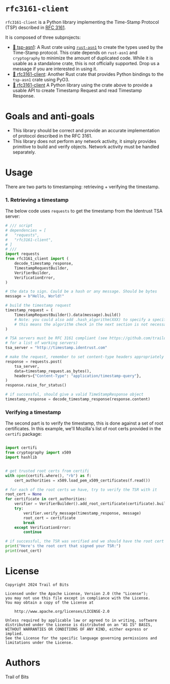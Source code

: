 # `rfc3161-client`

`rfc3161-client` is a Python library implementing the Time-Stamp Protocol (TSP)
described in [RFC 3161](https://www.ietf.org/rfc/rfc3161.txt).

It is composed of three subprojects:

- [:crab: tsp-asn1](./rust/tsp-asn1/Cargo.toml): A Rust crate using
  [`rust-asn1`](https://docs.rs/asn1/latest/asn1/index.html) to create the
  types used by the Time-Stamp protocol. This crate depends on `rust-asn1`
  and `cryptography` to minimize the amount of duplicated code. While
  it is usable as a standalone crate, this is not officially supported. Drop
  us a message if you are interested in using it.
- [:crab: rfc3161-client](./rust/Cargo.toml): Another Rust crate that
  provides Python bindings to the `tsp-asn1` crate using PyO3.
- [:snake: rfc3161-client](./pyproject.toml) A Python library using the
  crate above to provide a usable API to create Timestamp Request and read
  Timestamp Response.

# Goals and anti-goals

- This library should be correct and provide an accurate implementation of
  protocol described in the RFC 3161.
- This library does not perform any network activity, it simply provides
  primitive to build and verify objects. Network activity must be handled
  separately.

# Usage

There are two parts to timestamping: retrieving + verifying the timestamp.

### 1. Retrieving a timestamp

The below code uses `requests` to get the timestamp from the Identrust TSA server:

```python
# /// script
# dependencies = [
#   "requests",
#   "rfc3161-client",
# ]
# ///
import requests
from rfc3161_client import (
    decode_timestamp_response,
    TimestampRequestBuilder,
    VerifierBuilder,
    VerificationError,
)

# the data to sign. Could be a hash or any message. Should be bytes
message = b"Hello, World!"

# build the timestamp request
timestamp_request = (
    TimestampRequestBuilder().data(message).build()
    # Note: you could also add .hash_algorithm(XXX) to specify a specific hash algorithm
    # this means the algorithm check in the next section is not necessary
)

# TSA servers must be RFC 3161 compliant (see https://github.com/trailofbits/rfc3161-client/issues/46
# for a list of working servers)
tsa_server = "http://timestamp.identrust.com"

# make the request, remember to set content-type headers appropriately
response = requests.post(
    tsa_server,
    data=timestamp_request.as_bytes(),
    headers={"Content-Type": "application/timestamp-query"},
)
response.raise_for_status()

# if successful, should give a valid TimeStampResponse object
timestamp_response = decode_timestamp_response(response.content)

```

### Verifying a timestamp

The second part is to verify the timestamp, this is done against a set of
root certificates. In this example, we'll Mozilla's list of root certs
provided in the  `certifi` package:

```python

import certifi
from cryptography import x509
import hashlib


# get trusted root certs from certifi
with open(certifi.where(), "rb") as f:
    cert_authorities = x509.load_pem_x509_certificates(f.read())

# for each of the root certs we have, try to verify the TSR with it
root_cert = None
for certificate in cert_authorities:
    verifier = VerifierBuilder().add_root_certificate(certificate).build()
    try:
        verifier.verify_message(timestamp_response, message)
        root_cert = certificate
        break
    except VerificationError:
        continue

# if successful, the TSR was verified and we should have the root cert that signed this TSR :)
print("Here's the root cert that signed your TSR:")
print(root_cert)

```

# License

```
Copyright 2024 Trail of Bits

Licensed under the Apache License, Version 2.0 (the "License");
you may not use this file except in compliance with the License.
You may obtain a copy of the License at

    http://www.apache.org/licenses/LICENSE-2.0

Unless required by applicable law or agreed to in writing, software
distributed under the License is distributed on an "AS IS" BASIS,
WITHOUT WARRANTIES OR CONDITIONS OF ANY KIND, either express or implied.
See the License for the specific language governing permissions and
limitations under the License.
```

# Authors

Trail of Bits
